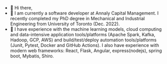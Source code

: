 - 👋 Hi there,
- 📙 I am currently a software developer at Annaly Capital Management. I recently completed my PhD degree in Mechanical and Industrial Engineering from University of Toronto (Dec. 2022).
- 👀 I have experience with the machine learning models, cloud computing and data-intensive application tools/platforms (Apache Spark, Kafka, Hadoop, GCP, AWS) and build/test/deploy automation tools/platforms (Junit, Pytest, Docker and GitHub Actions). I also have experience with modern web frameworks: React, Flask, Angular, express(nodejs), spring boot, Mybatis, Shiro. 


<!---
phoebe20200523/phoebe20200523 is a ✨ special ✨ repository because its `README.md` (this file) appears on your GitHub profile.
You can click the Preview link to take a look at your changes.
--->
